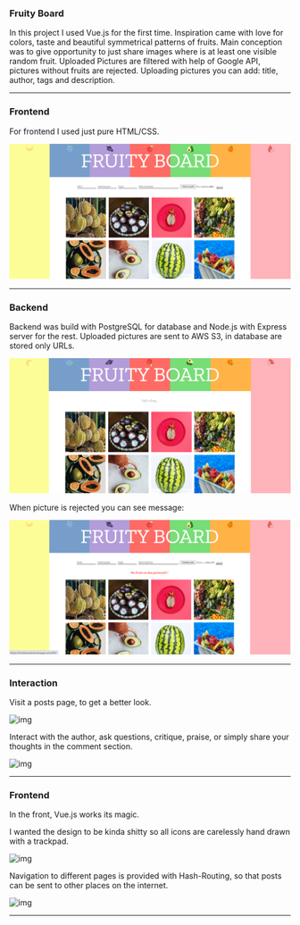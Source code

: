 ### Fruity Board

In this project I used Vue.js for the first time. Inspiration came with love for colors, taste and beautiful symmetrical patterns of fruits. Main conception was to give opportunity to just share images where is at least one visible random fruit. Uploaded Pictures are filtered with help of Google API, pictures without fruits are rejected. Uploading pictures you can add: title, author, tags and description.

---

### Frontend

For frontend I used just pure HTML/CSS.

![img](./images_readme/1.png)

---

### Backend

Backend was build with PostgreSQL for database and Node.js with Express server for the rest.
Uploaded pictures are sent to AWS S3, in database are stored only URLs.

![img](./images_readme/3.png)

When picture is rejected you can see message:

![img](./images_readme/4.png)

---

### Interaction

Visit a posts page, to get a better look.

![img](./readme_images/comment1.png)

Interact with the author, ask questions, critique, praise, or simply share your thoughts in the comment section.

![img](./readme_images/comment2.png)

---

### Frontend

In the front, Vue.js works its magic.

I wanted the design to be kinda shitty so all icons are carelessly hand drawn with a trackpad.

![img](./readme_images/icons.jpg)

Navigation to different pages is provided with Hash-Routing, so that posts can be sent to other places on the internet.

![img](./readme_images/url.png)

---
